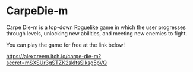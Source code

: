 # CarpeDie-m

Carpe Die-m is a top-down Roguelike game in which the user progresses through levels, unlocking new abilities, and meeting new enemies to fight.

You can play the game for free  at the link below!

https://alexcreem.itch.io/carpe-die-m?secret=mSXSUr3gSTZK2skItsSIksg5pVQ

